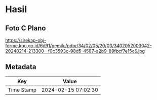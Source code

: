 # Hasil

## Foto C Plano

https://sirekap-obj-formc.kpu.go.id/6d91/pemilu/pdpr/34/02/05/20/03/3402052003042-20240214-213300--f0c3593c-98d5-4587-a2b9-89fbcf7e15c6.jpg


## Metadata

| Key        | Value               |
| ---------- | ------------------- |
| Time Stamp | 2024-02-15 07:02:30 |



